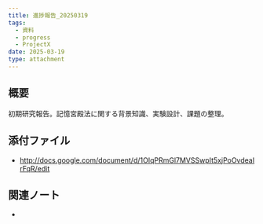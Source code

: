 ```yaml
---
title: 進捗報告_20250319
tags:
  - 資料
  - progress
  - ProjectX
date: 2025-03-19
type: attachment
---
```


## 概要
初期研究報告。記憶宮殿法に関する背景知識、実験設計、課題の整理。

## 添付ファイル
- http://docs.google.com/document/d/1OIqPRmGl7MVSSwpIt5xjPoOvdeaIrFqR/edit
## 関連ノート
- 

